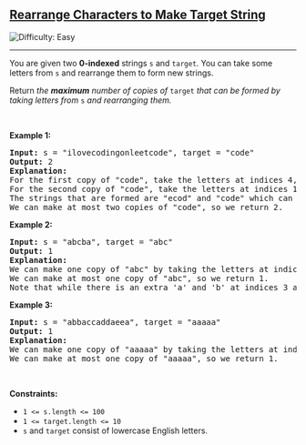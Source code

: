 <h2><a href="https://leetcode.com/problems/rearrange-characters-to-make-target-string">Rearrange Characters to Make Target String</a></h2> <img src='https://img.shields.io/badge/Difficulty-Easy-brightgreen' alt='Difficulty: Easy' /><hr><p>You are given two <strong>0-indexed</strong> strings <code>s</code> and <code>target</code>. You can take some letters from <code>s</code> and rearrange them to form new strings.</p>

<p>Return<em> the <strong>maximum</strong> number of copies of </em><code>target</code><em> that can be formed by taking letters from </em><code>s</code><em> and rearranging them.</em></p>

<p>&nbsp;</p>
<p><strong class="example">Example 1:</strong></p>

<pre>
<strong>Input:</strong> s = &quot;ilovecodingonleetcode&quot;, target = &quot;code&quot;
<strong>Output:</strong> 2
<strong>Explanation:</strong>
For the first copy of &quot;code&quot;, take the letters at indices 4, 5, 6, and 7.
For the second copy of &quot;code&quot;, take the letters at indices 17, 18, 19, and 20.
The strings that are formed are &quot;ecod&quot; and &quot;code&quot; which can both be rearranged into &quot;code&quot;.
We can make at most two copies of &quot;code&quot;, so we return 2.
</pre>

<p><strong class="example">Example 2:</strong></p>

<pre>
<strong>Input:</strong> s = &quot;abcba&quot;, target = &quot;abc&quot;
<strong>Output:</strong> 1
<strong>Explanation:</strong>
We can make one copy of &quot;abc&quot; by taking the letters at indices 0, 1, and 2.
We can make at most one copy of &quot;abc&quot;, so we return 1.
Note that while there is an extra &#39;a&#39; and &#39;b&#39; at indices 3 and 4, we cannot reuse the letter &#39;c&#39; at index 2, so we cannot make a second copy of &quot;abc&quot;.
</pre>

<p><strong class="example">Example 3:</strong></p>

<pre>
<strong>Input:</strong> s = &quot;abbaccaddaeea&quot;, target = &quot;aaaaa&quot;
<strong>Output:</strong> 1
<strong>Explanation:</strong>
We can make one copy of &quot;aaaaa&quot; by taking the letters at indices 0, 3, 6, 9, and 12.
We can make at most one copy of &quot;aaaaa&quot;, so we return 1.
</pre>

<p>&nbsp;</p>
<p><strong>Constraints:</strong></p>

<ul>
	<li><code>1 &lt;= s.length &lt;= 100</code></li>
	<li><code>1 &lt;= target.length &lt;= 10</code></li>
	<li><code>s</code> and <code>target</code> consist of lowercase English letters.</li>
</ul>
